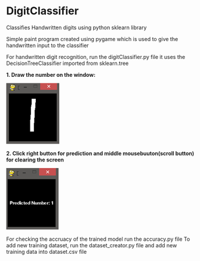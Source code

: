 # DigitClassifier
Classifies Handwritten digits using python sklearn library

Simple paint program created using pygame which is used to give the handwritten input to the classifier

For handwritten digit recognition, run the digitClassifier.py file it uses the DecisionTreeClassifier imported from sklearn.tree

<b> 1. Draw the number on the window: </b>

<img src= "images/input_num.png">

<b> 2. Click right button for prediction and middle mousebuuton(scroll button) for clearing the screen </b>

<img src= "images/predict_num.png">

For checking the accruacy of the trained model run the accuracy.py file
To add new training dataset, run the dataset_creator.py file and add new training data into dataset.csv file
